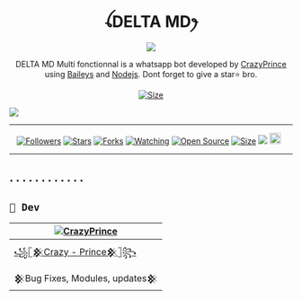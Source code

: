 <h1 align="center">ꪶDELTA MDꫂ<br></h1>
<p align="center">
<img src="https://telegra.ph/file/ac3b090968a7b29ce835c.jpg" />
</p>

<p align="center">
DELTA MD Multi fonctionnal is a whatsapp bot developed by <a href="https://github.com/CrazyPrince" target="_blank">CrazyPrince</a> using <a href="https://github.com/adiwajshing/Baileys" target="_blank">Baileys</a> and <a href="https://github.com/nodejs" target="_blank">Nodejs</a>. Dont forget to give a star⭐️ bro.
</p>
<p align="center">
<a href="https://youtu.be/aidmubarak"><img title="Size" src="https://img.shields.io/badge/Tutorial-Video-green"></a>   
</p>

<p align="center">
    
[![](https://visitcount.itsvg.in/api?id=CrazyPrince/DELTA-MD&icon=2&color=3)](https://visitcount.itsvg.in)
</p>

------
<p align="center">
<a href="https://github.com/CrazyPrince/followers"><img title="Followers" src="https://img.shields.io/github/followers/CrazyPrince?color=red&style=flat-square"></a>
<a href="https://github.com/CrazyPrince/DELTA-MD/stargazers/"><img title="Stars" src="https://img.shields.io/github/stars/CrazyPrince/DELTA-MD?color=blue&style=flat-square"></a>
<a href="https://github.com/CrazyPrince/DELTA-MD/network/members"><img title="Forks" src="https://img.shields.io/github/forks/CrazyPrince/DELTA-MD?color=red&style=flat-square"></a>
<a href="https://github.com/CrazyPrince/DELTA-MD/watchers"><img title="Watching" src="https://img.shields.io/github/watchers/CrazyPrince/DELTA-MD?label=Watchers&color=blue&style=flat-square"></a>
<a href="https://github.com/CrazyPrince"><img title="Open Source" src="https://img.shields.io/badge/Author-Crazy%20Prince%20-red?v=103"></a>
<a href="https://github.com/CrazyPrince/DELTA-MD/"><img title="Size" src="https://img.shields.io/github/repo-size/CrazyPrince/DELTA-MD?style=flat-square&color=green"></a>
<a href="https://hits.seeyoufarm.com"><img src="https://hits.seeyoufarm.com/api/count/incr/badge.svg?url=https%3A%2F%2Fgithub.com%2FCrazyPrince%2FDELTA-MD&count_bg=%2379C83D&title_bg=%23555555&icon=probot.svg&icon_color=%2300FF6D&title=hits&edge_flat=false"/></a>
<a href="https://github.com/CrazyPrince/DELTA-MD/graphs/commit-activity"><img height="20" src="https://img.shields.io/badge/Maintained%3F-yes-green.svg"></a>&nbsp;&nbsp;
</p>
<p align='center'>
    </p>

-------
.
.
.
.
.
.
.
.
.
.
.
.
-------

## ```👑 Dev```
  <div align="center">
  
| [![CrazyPrince](https://github.com/CrazyPrince.png?size=200)](https://github.com/CrazyPrince) |
|----|
| [꧁𓊈𒆜Crazy - Prince𒆜𓊉꧂](https://github.com/CrazyPrince) |
|  𒆜Bug Fixes, Modules, updates𒆜 |
  
  </div>